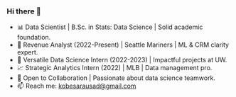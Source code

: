 ### Hi there 👋

- 📊 Data Scientist | B.Sc. in Stats: Data Science | Solid academic foundation.
- 💼 Revenue Analyst (2022-Present) | Seattle Mariners | ML & CRM clarity expert.
- 🤖 Versatile Data Science Intern (2022-2023) | Impactful projects at UW.
- 📈 Strategic Analytics Intern (2022) | MLB | Data management pro.
- 🤝 Open to Collaboration | Passionate about data science teamwork.
- 📫 Reach me: kobesarausad@gmail.com
